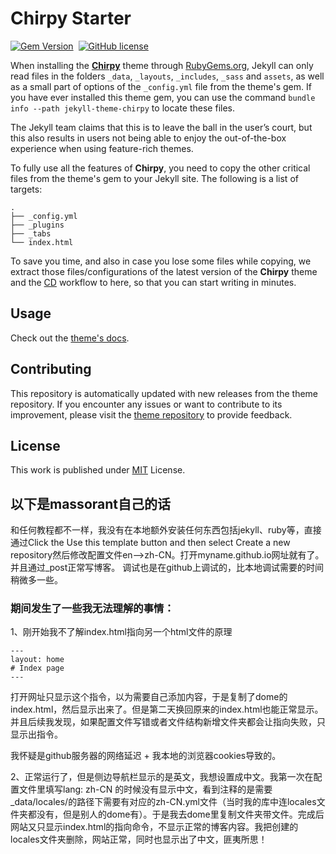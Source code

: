 # Chirpy Starter

[![Gem Version](https://img.shields.io/gem/v/jekyll-theme-chirpy)][gem]&nbsp;
[![GitHub license](https://img.shields.io/github/license/cotes2020/chirpy-starter.svg?color=blue)][mit]

When installing the [**Chirpy**][chirpy] theme through [RubyGems.org][gem], Jekyll can only read files in the folders
`_data`, `_layouts`, `_includes`, `_sass` and `assets`, as well as a small part of options of the `_config.yml` file
from the theme's gem. If you have ever installed this theme gem, you can use the command
`bundle info --path jekyll-theme-chirpy` to locate these files.

The Jekyll team claims that this is to leave the ball in the user’s court, but this also results in users not being
able to enjoy the out-of-the-box experience when using feature-rich themes.

To fully use all the features of **Chirpy**, you need to copy the other critical files from the theme's gem to your
Jekyll site. The following is a list of targets:

```shell
.
├── _config.yml
├── _plugins
├── _tabs
└── index.html
```

To save you time, and also in case you lose some files while copying, we extract those files/configurations of the
latest version of the **Chirpy** theme and the [CD][CD] workflow to here, so that you can start writing in minutes.

## Usage

Check out the [theme's docs](https://github.com/cotes2020/jekyll-theme-chirpy/wiki).

## Contributing

This repository is automatically updated with new releases from the theme repository. If you encounter any issues or want to contribute to its improvement, please visit the [theme repository][chirpy] to provide feedback.

## License

This work is published under [MIT][mit] License.

[gem]: https://rubygems.org/gems/jekyll-theme-chirpy
[chirpy]: https://github.com/cotes2020/jekyll-theme-chirpy/
[CD]: https://en.wikipedia.org/wiki/Continuous_deployment
[mit]: https://github.com/cotes2020/chirpy-starter/blob/master/LICENSE

## 以下是massorant自己的话
和任何教程都不一样，我没有在本地额外安装任何东西包括jekyll、ruby等，直接通过Click the Use this template button and then select Create a new repository然后修改配置文件en-->zh-CN。打开myname.github.io网址就有了。并且通过_post正常写博客。
调试也是在github上调试的，比本地调试需要的时间稍微多一些。
### 期间发生了一些我无法理解的事情：
1、刚开始我不了解index.html指向另一个html文件的原理
```code
---
layout: home
# Index page
---
```
打开网址只显示这个指令，以为需要自己添加内容，于是复制了dome的index.html，然后显示出来了。但是第二天换回原来的index.html也能正常显示。并且后续我发现，如果配置文件写错或者文件结构新增文件夹都会让指向失败，只显示出指令。

我怀疑是github服务器的网络延迟 + 我本地的浏览器cookies导致的。

2、正常运行了，但是侧边导航栏显示的是英文，我想设置成中文。我第一次在配置文件里填写lang: zh-CN 的时候没有显示中文，看到注释的是需要_data/locales/的路径下需要有对应的zh-CN.yml文件（当时我的库中连locales文件夹都没有，但是别人的dome有）。于是我去dome里复制文件夹带文件。完成后网站又只显示index.html的指向命令，不显示正常的博客内容。我把创建的locales文件夹删除，网站正常，同时也显示出了中文，匪夷所思！
